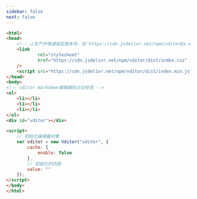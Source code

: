 ```yaml
---
sidebar: false
next: false
---
```

<BlogInfo/>






```html
<html>
<head>
    <!-- ⚠️生产环境请指定版本号，如 https://cdn.jsdelivr.net/npm/vditor@x.x.x/dist... -->
    <link
            rel="stylesheet"
            href="https://cdn.jsdelivr.net/npm/vditor/dist/index.css"
    />
    <script src="https://cdn.jsdelivr.net/npm/vditor/dist/index.min.js"></script>
</head>
<body>
<!-- vditor markdown编辑器的占位标签 -->
<ul>
    <li></li>
    <li></li>
    <li></li>
</ul>
<div id="vditor"></div>

<script>
    // 初始化编辑器对象
    var vditor = new Vditor("vditor", {
        cache: {
            enable: false
        },
        // 初始化的内容
        value: ""
    });
</script>
</body>
</html>

```






<ActionBox />
        
<style>#top-box {margin-top:0.5rem!important;}</style>